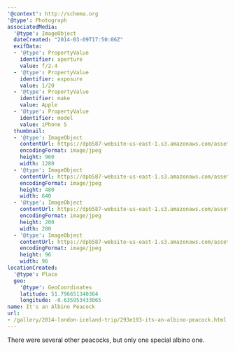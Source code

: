 ```yaml
---
'@context': http://schema.org
'@type': Photograph
associatedMedia:
  '@type': ImageObject
  dateCreated: "2014-03-09T17:50:06Z"
  exifData:
  - '@type': PropertyValue
    identifier: aperture
    value: f/2.4
  - '@type': PropertyValue
    identifier: exposure
    value: 1/20
  - '@type': PropertyValue
    identifier: make
    value: Apple
  - '@type': PropertyValue
    identifier: model
    value: iPhone 5
  thumbnail:
  - '@type': ImageObject
    contentUrl: https://dpb587-website-us-east-1.s3.amazonaws.com/asset/gallery/2014-london-iceland-trip/293e193-its-an-albino-peacock~1280.jpg
    encodingFormat: image/jpeg
    height: 960
    width: 1280
  - '@type': ImageObject
    contentUrl: https://dpb587-website-us-east-1.s3.amazonaws.com/asset/gallery/2014-london-iceland-trip/293e193-its-an-albino-peacock~640w.jpg
    encodingFormat: image/jpeg
    height: 480
    width: 640
  - '@type': ImageObject
    contentUrl: https://dpb587-website-us-east-1.s3.amazonaws.com/asset/gallery/2014-london-iceland-trip/293e193-its-an-albino-peacock~200x200.jpg
    encodingFormat: image/jpeg
    height: 200
    width: 200
  - '@type': ImageObject
    contentUrl: https://dpb587-website-us-east-1.s3.amazonaws.com/asset/gallery/2014-london-iceland-trip/293e193-its-an-albino-peacock~96x96.jpg
    encodingFormat: image/jpeg
    height: 96
    width: 96
locationCreated:
  '@type': Place
  geo:
    '@type': GeoCoordinates
    latitude: 51.796651340364
    longitude: -0.635953433065
name: It's an Albino Peacock
url:
- /gallery/2014-london-iceland-trip/293e193-its-an-albino-peacock.html
---
```


There were several other peacocks, but only one special albino one.
